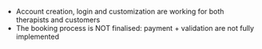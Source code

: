 - Account creation, login and customization are working for both therapists and customers
- The booking process is NOT finalised: payment + validation are not fully implemented
